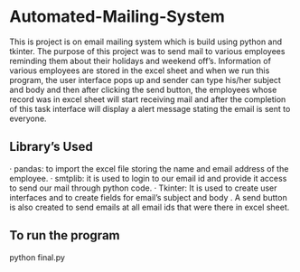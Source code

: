 # Automated-Mailing-System

This is  project is on email mailing system which is build using python and tkinter. The purpose of this project was to send mail to various employees reminding them about their holidays and weekend off’s. Information of various employees are stored in the excel sheet and when we run this program, the user interface pops up and sender can type his/her subject and body and then after clicking the send button, the employees whose record was in excel sheet will start receiving mail and after the completion of this task interface will display a alert message stating the email is sent to everyone.
 
## Library’s Used
·        pandas: to import the excel file storing the name and email address of the employee.
·        smtplib: it is used to login to our email id and provide it access to send our mail through python code.
·        Tkinter: It is used to create user interfaces and to create fields for email’s subject and body . A send button is also created to send emails at all email ids that were there in excel sheet.

## To run the program
python final.py 

